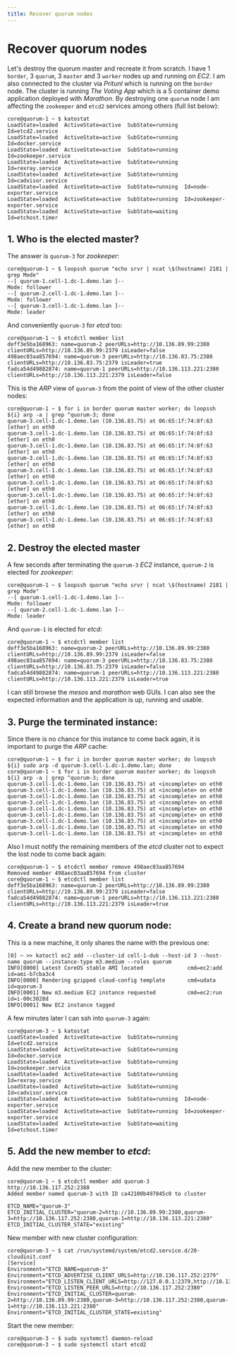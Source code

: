 ```yaml
---
title: Recover quorum nodes
---
```


# Recover quorum nodes

Let's destroy the quorum master and recreate it from scratch. I have 1 `border`, 3 `quorum`, 3 `master` and 3 `worker` nodes up and running on *EC2*. I am also connected to the cluster via *Pritunl* which is running on the `border` node. The cluster is running *The Voting App* which is a 5 container demo application deployed with *Marathon*. By destroying one `quorum` node I am affecting the `zookeeper` and `etcd2` services among others (full list below):

```
core@quorum-1 ~ $ katostat
LoadState=loaded  ActiveState=active  SubState=running  Id=etcd2.service
LoadState=loaded  ActiveState=active  SubState=running  Id=docker.service
LoadState=loaded  ActiveState=active  SubState=running  Id=zookeeper.service
LoadState=loaded  ActiveState=active  SubState=running  Id=rexray.service
LoadState=loaded  ActiveState=active  SubState=running  Id=cadvisor.service
LoadState=loaded  ActiveState=active  SubState=running  Id=node-exporter.service
LoadState=loaded  ActiveState=active  SubState=running  Id=zookeeper-exporter.service
LoadState=loaded  ActiveState=active  SubState=waiting  Id=etchost.timer
```

## 1. Who is the elected master?

The answer is `quorum-3` for *zookeeper*:

```
core@quorum-1 ~ $ loopssh quorum "echo srvr | ncat \$(hostname) 2181 | grep Mode"
--[ quorum-1.cell-1.dc-1.demo.lan ]--
Mode: follower
--[ quorum-2.cell-1.dc-1.demo.lan ]--
Mode: follower
--[ quorum-3.cell-1.dc-1.demo.lan ]--
Mode: leader
```

And conveniently `quorum-3` for *etcd* too:

```
core@quorum-1 ~ $ etcdctl member list
deff3e5ba168963: name=quorum-2 peerURLs=http://10.136.89.99:2380 clientURLs=http://10.136.89.99:2379 isLeader=false
498aec03aa857694: name=quorum-3 peerURLs=http://10.136.83.75:2380 clientURLs=http://10.136.83.75:2379 isLeader=true
fadca54d49882874: name=quorum-1 peerURLs=http://10.136.113.221:2380 clientURLs=http://10.136.113.221:2379 isLeader=false
```

This is the *ARP* view of `quorum-3` from the point of view of the other cluster nodes:

```
core@quorum-1 ~ $ for i in border quorum master worker; do loopssh ${i} arp -a | grep ^quorum-3; done
quorum-3.cell-1.dc-1.demo.lan (10.136.83.75) at 06:65:1f:74:8f:63 [ether] on eth0
quorum-3.cell-1.dc-1.demo.lan (10.136.83.75) at 06:65:1f:74:8f:63 [ether] on eth0
quorum-3.cell-1.dc-1.demo.lan (10.136.83.75) at 06:65:1f:74:8f:63 [ether] on eth0
quorum-3.cell-1.dc-1.demo.lan (10.136.83.75) at 06:65:1f:74:8f:63 [ether] on eth0
quorum-3.cell-1.dc-1.demo.lan (10.136.83.75) at 06:65:1f:74:8f:63 [ether] on eth0
quorum-3.cell-1.dc-1.demo.lan (10.136.83.75) at 06:65:1f:74:8f:63 [ether] on eth0
quorum-3.cell-1.dc-1.demo.lan (10.136.83.75) at 06:65:1f:74:8f:63 [ether] on eth0
quorum-3.cell-1.dc-1.demo.lan (10.136.83.75) at 06:65:1f:74:8f:63 [ether] on eth0
quorum-3.cell-1.dc-1.demo.lan (10.136.83.75) at 06:65:1f:74:8f:63 [ether] on eth0
```

## 2. Destroy the elected master

A few seconds after terminating the `quorum-3` *EC2* instance, `quorum-2` is elected for *zookeeper*:

```
core@quorum-1 ~ $ loopssh quorum "echo srvr | ncat \$(hostname) 2181 | grep Mode"
--[ quorum-1.cell-1.dc-1.demo.lan ]--
Mode: follower
--[ quorum-2.cell-1.dc-1.demo.lan ]--
Mode: leader
```

And `quorum-1` is elected for *etcd*:

```
core@quorum-1 ~ $ etcdctl member list
deff3e5ba168963: name=quorum-2 peerURLs=http://10.136.89.99:2380 clientURLs=http://10.136.89.99:2379 isLeader=false
498aec03aa857694: name=quorum-3 peerURLs=http://10.136.83.75:2380 clientURLs=http://10.136.83.75:2379 isLeader=false
fadca54d49882874: name=quorum-1 peerURLs=http://10.136.113.221:2380 clientURLs=http://10.136.113.221:2379 isLeader=true
```

I can still browse the *mesos* and *marathon* web GUIs. I can also see the expected information and the application is up, running and usable.

## 3. Purge the terminated instance:

Since there is no chance for this instance to come back again, it is important to purge the *ARP* cache:

```
core@quorum-1 ~ $ for i in border quorum master worker; do loopssh ${i} sudo arp -d quorum-3.cell-1.dc-1.demo.lan; done
core@quorum-1 ~ $ for i in border quorum master worker; do loopssh ${i} arp -a | grep ^quorum-3; done
quorum-3.cell-1.dc-1.demo.lan (10.136.83.75) at <incomplete> on eth0
quorum-3.cell-1.dc-1.demo.lan (10.136.83.75) at <incomplete> on eth0
quorum-3.cell-1.dc-1.demo.lan (10.136.83.75) at <incomplete> on eth0
quorum-3.cell-1.dc-1.demo.lan (10.136.83.75) at <incomplete> on eth0
quorum-3.cell-1.dc-1.demo.lan (10.136.83.75) at <incomplete> on eth0
quorum-3.cell-1.dc-1.demo.lan (10.136.83.75) at <incomplete> on eth0
quorum-3.cell-1.dc-1.demo.lan (10.136.83.75) at <incomplete> on eth0
quorum-3.cell-1.dc-1.demo.lan (10.136.83.75) at <incomplete> on eth0
quorum-3.cell-1.dc-1.demo.lan (10.136.83.75) at <incomplete> on eth0
```

Also I must notify the remaining members of the *etcd* cluster not to expect the lost node to come back again:

```
core@quorum-1 ~ $ etcdctl member remove 498aec03aa857694
Removed member 498aec03aa857694 from cluster
core@quorum-1 ~ $ etcdctl member list
deff3e5ba168963: name=quorum-2 peerURLs=http://10.136.89.99:2380 clientURLs=http://10.136.89.99:2379 isLeader=false
fadca54d49882874: name=quorum-1 peerURLs=http://10.136.113.221:2380 clientURLs=http://10.136.113.221:2379 isLeader=true
```

## 4. Create a brand new quorum node:

This is a new machine, it only shares the name with the previous one:

```
[0] ~ >> katoctl ec2 add --cluster-id cell-1-dub --host-id 3 --host-name quorum --instance-type m3.medium --roles quorum
INFO[0000] Latest CoreOS stable AMI located              cmd=ec2:add id=ami-b7cba3c4
INFO[0000] Rendering gzipped cloud-config template       cmd=udata id=quorum-3
INFO[0001] New m3.medium EC2 instance requested          cmd=ec2:run id=i-00c3028d
INFO[0001] New EC2 instance tagged
```

A few minutes later I can ssh into `quorum-3` again:

```
core@quorum-3 ~ $ katostat
LoadState=loaded  ActiveState=active  SubState=running  Id=etcd2.service
LoadState=loaded  ActiveState=active  SubState=running  Id=docker.service
LoadState=loaded  ActiveState=active  SubState=running  Id=zookeeper.service
LoadState=loaded  ActiveState=active  SubState=running  Id=rexray.service
LoadState=loaded  ActiveState=active  SubState=running  Id=cadvisor.service
LoadState=loaded  ActiveState=active  SubState=running  Id=node-exporter.service
LoadState=loaded  ActiveState=active  SubState=running  Id=zookeeper-exporter.service
LoadState=loaded  ActiveState=active  SubState=waiting  Id=etchost.timer
```

## 5. Add the new member to *etcd*:

Add the new member to the cluster:

```
core@quorum-1 ~ $ etcdctl member add quorum-3 http://10.136.117.252:2380
Added member named quorum-3 with ID ca42100b497845c0 to cluster

ETCD_NAME="quorum-3"
ETCD_INITIAL_CLUSTER="quorum-2=http://10.136.89.99:2380,quorum-3=http://10.136.117.252:2380,quorum-1=http://10.136.113.221:2380"
ETCD_INITIAL_CLUSTER_STATE="existing"
```

New member with new cluster configuration:

```
core@quorum-3 ~ $ cat /run/systemd/system/etcd2.service.d/20-cloudinit.conf
[Service]
Environment="ETCD_NAME=quorum-3"
Environment="ETCD_ADVERTISE_CLIENT_URLS=http://10.136.117.252:2379"
Environment="ETCD_LISTEN_CLIENT_URLS=http://127.0.0.1:2379,http://10.136.117.252:2379"
Environment="ETCD_LISTEN_PEER_URLS=http://10.136.117.252:2380"
Environment="ETCD_INITIAL_CLUSTER=quorum-2=http://10.136.89.99:2380,quorum-3=http://10.136.117.252:2380,quorum-1=http://10.136.113.221:2380"
Environment="ETCD_INITIAL_CLUSTER_STATE=existing"
```

Start the new member:

```
core@quorum-3 ~ $ sudo systemctl daemon-reload
core@quorum-3 ~ $ sudo systemctl start etcd2
```
